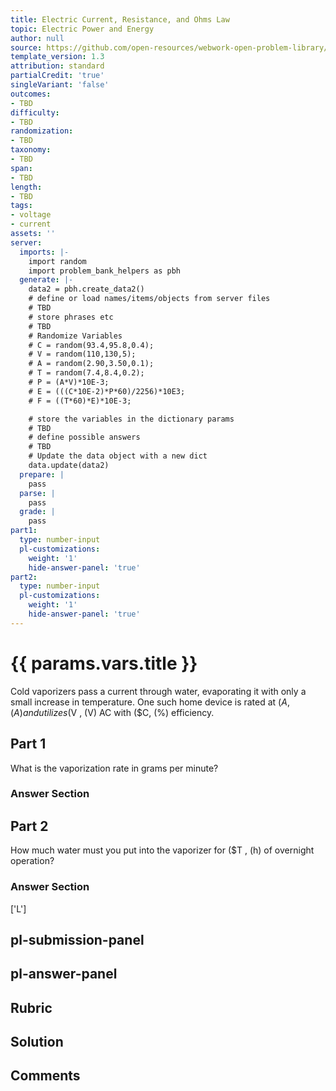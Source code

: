 ```yaml
---
title: Electric Current, Resistance, and Ohms Law
topic: Electric Power and Energy
author: null
source: https://github.com/open-resources/webwork-open-problem-library/tree/master/Contrib/BrockPhysics/College_Physics_Urone/20.Electric_Current/20-04.Electric_Power_and_Energy/NU_U17_20_04_020.pg
template_version: 1.3
attribution: standard
partialCredit: 'true'
singleVariant: 'false'
outcomes:
- TBD
difficulty:
- TBD
randomization:
- TBD
taxonomy:
- TBD
span:
- TBD
length:
- TBD
tags:
- voltage
- current
assets: ''
server:
  imports: |-
    import random
    import problem_bank_helpers as pbh
  generate: |-
    data2 = pbh.create_data2()
    # define or load names/items/objects from server files
    # TBD
    # store phrases etc
    # TBD
    # Randomize Variables
    # C = random(93.4,95.8,0.4);
    # V = random(110,130,5);
    # A = random(2.90,3.50,0.1);
    # T = random(7.4,8.4,0.2);
    # P = (A*V)*10E-3;
    # E = (((C*10E-2)*P*60)/2256)*10E3;
    # F = ((T*60)*E)*10E-3;

    # store the variables in the dictionary params
    # TBD
    # define possible answers
    # TBD
    # Update the data object with a new dict
    data.update(data2)
  prepare: |
    pass
  parse: |
    pass
  grade: |
    pass
part1:
  type: number-input
  pl-customizations:
    weight: '1'
    hide-answer-panel: 'true'
part2:
  type: number-input
  pl-customizations:
    weight: '1'
    hide-answer-panel: 'true'
---
```


# {{ params.vars.title }} 


Cold vaporizers pass a current through water, evaporating it with only a small increase in temperature. One such home device is rated at ($A , (A) and utilizes ($V , (V) AC with ($C, (%) efficiency.

## Part 1 
What is the vaporization rate in grams per minute? 


 ### Answer Section

## Part 2 
How much water must you put into the vaporizer for ($T , (h) of overnight operation? 


 ### Answer Section
['L']

## pl-submission-panel 


## pl-answer-panel 


## Rubric 


## Solution 


## Comments 


